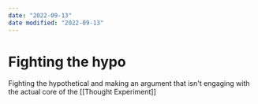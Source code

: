 ```yaml
---
date: "2022-09-13"
date modified: "2022-09-13"
---
```


# Fighting the hypo

Fighting the hypothetical and making an argument that isn't engaging with the actual core of the [[Thought Experiment]]